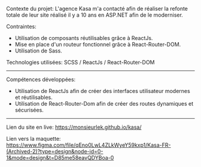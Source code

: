Contexte du projet: L'agence Kasa m'a contacté afin de réaliser la refonte totale de leur site réalisé il y a 10 ans en ASP.NET afin de le moderniser.

Contraintes:
- Utilisation de composants réutilisables grâce à ReactJs.
- Mise en place d'un routeur fonctionnel grâce à React-Router-DOM.
- Utilisation de Sass.

Technologies utilisées: SCSS / ReactJs / React-Router-DOM

----------------------

Compétences développées:
- Utilisation de ReactJs afin de créer des interfaces utilisateur modernes et réutilisables.
- Utilisation de React-Router-Dom afin de créer des routes dynamiques et sécurisées.

----------------------

Lien du site en live: https://monsieurlek.github.io/kasa/

Lien vers la maquette: https://www.figma.com/file/qEno0LwL4ZLkWyeY59kxp1/Kasa-FR-(Archived-2)?type=design&node-id=0-1&mode=design&t=D85me58eavQDYBoa-0
